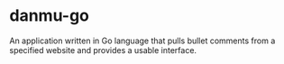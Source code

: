 # danmu-go
An application written in Go language that pulls bullet comments from a specified website and provides a usable interface.
